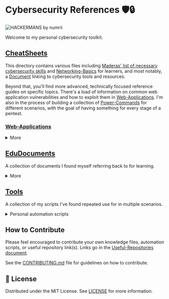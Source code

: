 # Cybersecurity References 🛡️🔒

![HACKERMANS by numrii](https://cdn.betterttv.net/emote/5b490e73cf46791f8491f6f4/3x.webp)

Welcome to my personal cybersecurity toolkit.

## [CheatSheets](./CheatSheets)

This directory contains various files including [Maderas' list of necessary cybersecurity skills](./CheatSheets/Get_Started-MaderasSecurityArsenal.md "Maderas Security Arsenal") and [Networking-Basics](./CheatSheets/Networking-Basics/) for learners, and most notably, a [Document](./CheatSheets/Useful-Repositories.md "Tools and Resources") linking to cybersecurity tools and resources. 

Beyond that, you'll find more advanced, technically focused reference guides on specific topics. There's a load of information on common web application vulnerabilities and how to exploit them in [Web-Applications](./CheatSheets/Web-Applications/). I'm also in the process of building a collection of [Power-Commands](./CheatSheets/Power-Commands/) for different scenarios, with the goal of having something for every stage of a pentest.

### [Web-Applications](./CheatSheets/Web-Applications/)
<details><summary>More</summary>
Documents regarding common web application vulnerabilities, including the OWASP Top Ten. Each with code examples or injection payloads. <a href="./CheatSheets/Web-Applications/XSS.md">XSS</a>, <a href="./CheatSheets/Web-Applications/SSRF_bypassFilters.md">SSRF</a>, and <a href="./CheatSheets/Web-Applications/CORS.md">CORS</a> are just a few examples. The <a href="./CheatSheets/Web-Applications/WebApp-ExploitsChecklist.pdf">WebApp Exploit Checklist</a> is a great visual reference.
</details>

## [EduDocuments](./EduDocuments)

A collection of documents I found myself referring back to for learning.

<details><summary>More</summary>

<details><summary>Continuous Learning</summary>
<ul style="margin-left: 0; list-style: none">
  <li><a href="./EduDocuments/Continuous-Learning/">Continuous Learning</a>
    <ul style="margin-left: 20px">
      <li><a href="./EduDocuments/Continuous-Learning/Generative-AI/">Generative AI</a></li>
      <li><a href="./EduDocuments/Continuous-Learning/Digital-Privacy-Freedom">Digital Privacy & Freedom</a></li>
      <li><a href="./EduDocuments/Continuous-Learning/US-State_Surveillance-Psyops/">US State Surveillance & Psychological Operations</a></li>
    </ul>
  </li>
  <li><a href="./EduDocuments/Pentest_Resources-TCM_Security/">Starter Penetration Testing Resources by TCM Security</a></li>
  <li><a href="./EduDocuments/Sample_Datasets/">Sample Datasets</a></li>
</ul>
</details>

<details><summary>Regulatory Compliance</summary>
<ul style="margin-left: 0; list-style: none">
  <li><a href="./EduDocuments/RegulatoryCompliance">Regulatory Compliance</a>
    <ul style="margin-left: 20px">
      <li><a href="./EduDocuments/RegulatoryCompliance/800-53r5/SP_800-53_v5_1-derived-OSCAL.pdf">Security and Privacy Controls for Information Systems and Organizations</a>
        <ul style="margin-left: 40px">
          <li><a href="./EduDocuments/RegulatoryCompliance/800-53r5/sp800-53r5-control-catalog.xlsx">Spreadsheet</a></li>
        </ul>
      </li>
      <li><a href="./EduDocuments/RegulatoryCompliance/800-66r2/NIST.SP.800-66r2.pdf">Implementing HIPAA Security Rule</a></li>
      <li><a href="./EduDocuments/RegulatoryCompliance/800-171/NIST.SP.800-171r2.pdf">Protecting Controlled Unclassified Information</a>
        <ul style="margin-left: 40px">
          <li><a href="./EduDocuments/RegulatoryCompliance/800-171/sp800-171r2-security-reqs.xlsx">Spreadsheet</a></li>
        </ul>
      </li>
      <li><a href="./EduDocuments/RegulatoryCompliance/NIST.CSWP.04162018.pdf">Framework for Improving Critical Infrastructure Cybersecurity</a></li>
    </ul>
  </li>
</ul>
</details>

</details>

## [Tools](./Tools)

A collection of my scripts I've found repeated use for in multiple scenarios.

<details><summary>Personal automation scripts</summary>

[`extract_video_audio.py`](./Tools/extract_video_audio.py): CLI tool that creates an MP3 audio file from a MP4 file, or files in a directory.

[`firewall_rules.py`](./Tools/firewall_rules.py): CLI tool that optionally accepts a URL as an argument to download a CSV list of known problematic IP addresses and create block rules for Windows Firewall or `iptables` for Linux. 

> The default URL downloads the "Botnet C2 Indicators of Compromise (IOCs)" from FEODOtracker, which contains "information on tracked botnet c2s but also IP addresses that were acting as a botnet C2 within the **past 30 days**."

[`hashfile_validator.py`](./Tools/hashfile_validator.py): A CLI tool that automatically detects and validates cryptographic hash checksums against files. It supports MD5, SHA1, SHA256, SHA384, and SHA512, with optional JSON output and additional file information. The tool uses Windows' built-in Certutil for hash calculation.

[`https_ngrok_config.yml`](./Tools/https_ngrok_config.yml): A sample configuration file that starts an Ngrok HTTPS endpoint w/ OAuth support.

[`regex_generator.py`](./Tools/RegexGenerator.py): Generates regex patterns to detect keyword variations, including obfuscated and evasive text, for precise matching.

[`repo_structure_visualizer.py`](./Tools/repo_structure_visualizer.py): A Python script that automatically generates an interactive HTML navigation interface for a GitHub repository's directory structure. Adaptable for any repository.

[`Reset-DockerWslIntergration.ps1`](./Tools/Reset-DockerWslIntegration.ps1): PowerShell script that stops Docker Desktop, Stops WSL, and Unregisters the Docker Destop data.

</details>

## How to Contribute

Please feel encouraged to contribute your own knowledge files, automation scripts, or useful repository link(s). Links go in the [Useful-Repositories document](./CheatSheets/Useful-Repositories.md).

See the [CONTRIBUTING.md](CONTRIBUTING.md) file for guidelines on how to contribute.

## 📜 License

Distributed under the MIT License. See [LICENSE](./LICENSE) for more information.
